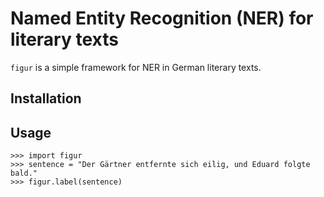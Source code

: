 # Named Entity Recognition (NER) for literary texts
`figur` is a simple framework for NER in German literary texts.


## Installation


## Usage
```
>>> import figur
>>> sentence = "Der Gärtner entfernte sich eilig, und Eduard folgte bald."
>>> figur.label(sentence)
```
